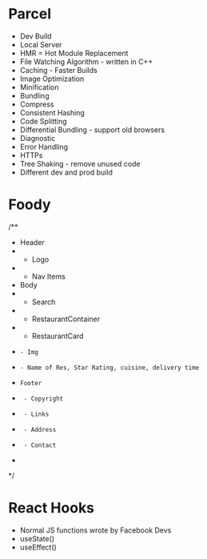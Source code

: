 # Parcel

- Dev Build
- Local Server
- HMR = Hot Module Replacement
- File Watching Algorithm - written in C++
- Caching - Faster Builds
- Image Optimization
- Minification 
- Bundling
- Compress
- Consistent Hashing
- Code Splitting
- Differential Bundling - support old browsers
- Diagnostic
- Error Handling
- HTTPs
- Tree Shaking - remove unused code
- Different dev and prod build


# Foody 

/**
* Header
*  - Logo
*  - Nav Items
*  Body
*   - Search
*   - RestaurantContainer
*    - RestaurantCard
*     - Img
*     - Name of Res, Star Rating, cuisine, delivery time 
*     Footer
*      - Copyright
*      - Links
*      - Address
*      - Contact
*      
*/


# React Hooks

- Normal JS functions wrote by Facebook Devs
- useState()
- useEffect()